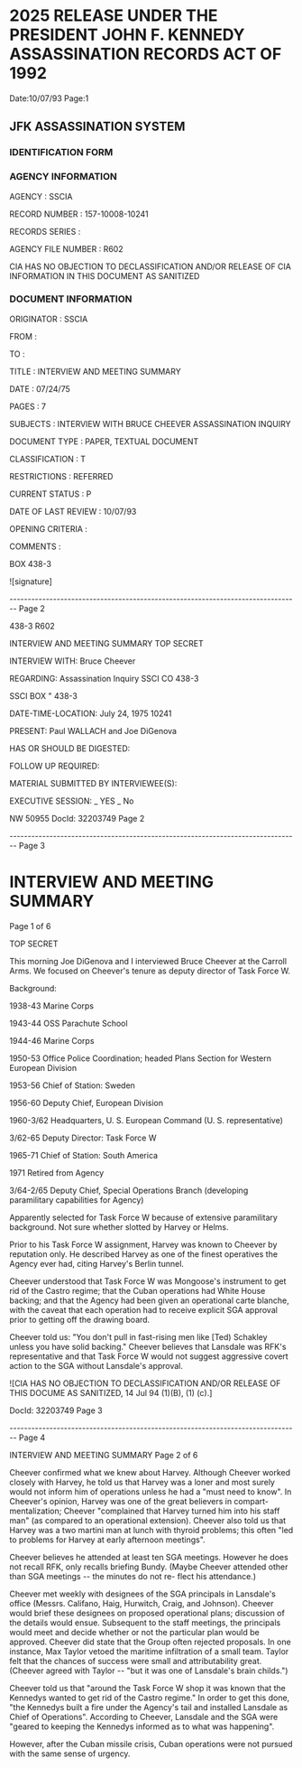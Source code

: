 # 2025 RELEASE UNDER THE PRESIDENT JOHN F. KENNEDY ASSASSINATION RECORDS ACT OF 1992

Date:10/07/93
Page:1

## JFK ASSASSINATION SYSTEM

### IDENTIFICATION FORM

### AGENCY INFORMATION

AGENCY : SSCIA

RECORD NUMBER : 157-10008-10241

RECORDS SERIES :

AGENCY FILE NUMBER : R602

CIA HAS NO OBJECTION TO
DECLASSIFICATION AND/OR
RELEASE OF CIA INFORMATION
IN THIS DOCUMENT AS SANITIZED

### DOCUMENT INFORMATION

ORIGINATOR : SSCIA

FROM :

TO :

TITLE :
INTERVIEW AND MEETING SUMMARY

DATE : 07/24/75

PAGES : 7

SUBJECTS :
INTERVIEW WITH BRUCE CHEEVER
ASSASSINATION INQUIRY

DOCUMENT TYPE : PAPER, TEXTUAL DOCUMENT

CLASSIFICATION : T

RESTRICTIONS : REFERRED

CURRENT STATUS : P

DATE OF LAST REVIEW : 10/07/93

OPENING CRITERIA :

COMMENTS :

BOX 438-3

![signature]


-------------------------------------------------------------------------------- Page 2

438-3 R602

INTERVIEW AND MEETING SUMMARY TOP SECRET

INTERVIEW WITH: Bruce Cheever

REGARDING: Assassination Inquiry SSCI CO 438-3

SSCI BOX " 438-3

DATE-TIME-LOCATION: July 24, 1975 10241

PRESENT: Paul WALLACH and Joe DiGenova

HAS OR SHOULD BE DIGESTED:

FOLLOW UP REQUIRED:

MATERIAL SUBMITTED BY INTERVIEWEE(S):


EXECUTIVE SESSION: _ YES _ No

NW 50955 DocId: 32203749 Page 2


-------------------------------------------------------------------------------- Page 3

# INTERVIEW AND MEETING SUMMARY

Page 1 of 6

TOP SECRET

This morning Joe DiGenova and I interviewed Bruce Cheever at the Carroll Arms. We focused on Cheever's tenure as deputy director of Task Force W.

Background:

1938-43 Marine Corps

1943-44 OSS Parachute School

1944-46 Marine Corps

1950-53 Office Police Coordination; headed Plans Section for Western European Division

1953-56 Chief of Station: Sweden

1956-60 Deputy Chief, European Division

1960-3/62 Headquarters, U. S. European Command (U. S. representative)

3/62-65 Deputy Director: Task Force W

1965-71 Chief of Station: South America

1971 Retired from Agency

3/64-2/65 Deputy Chief, Special Operations Branch (developing paramilitary capabilities for Agency)

Apparently selected for Task Force W because of extensive paramilitary background. Not sure whether slotted by Harvey or Helms.

Prior to his Task Force W assignment, Harvey was known to Cheever by reputation only. He described Harvey as one of the finest operatives the Agency ever had, citing Harvey's Berlin tunnel.

Cheever understood that Task Force W was Mongoose's instrument to get rid of the Castro regime; that the Cuban operations had White House backing; and that the Agency had been given an operational carte blanche, with the caveat that each operation had to receive explicit SGA approval prior to getting off the drawing board.

Cheever told us: "You don't pull in fast-rising men like [Ted) Schakley unless you have solid backing." Cheever believes that Lansdale was RFK's representative and that Task Force W would not suggest aggressive covert action to the SGA without Lansdale's approval.

![CIA HAS NO OBJECTION TO DECLASSIFICATION AND/OR RELEASE OF THIS DOCUME AS SANITIZED, 14 Jul 94 (1)(B), (1) (c).]

DocId: 32203749 Page 3


-------------------------------------------------------------------------------- Page 4

INTERVIEW AND MEETING SUMMARY                                                                   Page 2 of 6

Cheever confirmed what we knew about Harvey.
Although Cheever worked closely with Harvey, he
told us that Harvey was a loner and most surely
would not inform him of operations unless he had
a "must need to know". In Cheever's opinion,
Harvey was one of the great believers in compart-
mentalization; Cheever "complained that Harvey
turned him into his staff man" (as compared to an
operational extension). Cheever also told us that
Harvey was a two martini man at lunch with thyroid
problems; this often "led to problems for Harvey
at early afternoon meetings".

Cheever believes he attended at least ten SGA
meetings. However he does not recall RFK, only
recalls briefing Bundy. (Maybe Cheever attended
other than SGA meetings -- the minutes do not re-
flect his attendance.)

Cheever met weekly with designees of the SGA
principals in Lansdale's office (Messrs. Califano,
Haig, Hurwitch, Craig, and Johnson). Cheever would
brief these designees on proposed operational
plans; discussion of the details would ensue.
Subsequent to the staff meetings, the principals
would meet and decide whether or not the particular
plan would be approved. Cheever did state that the
Group often rejected proposals. In one instance,
Max Taylor vetoed the maritime infiltration of a
small team. Taylor felt that the chances of success
were small and attributability great. (Cheever
agreed with Taylor -- "but it was one of Lansdale's
brain childs.")

Cheever told us that "around the Task Force W
shop it was known that the Kennedys wanted to get
rid of the Castro regime." In order to get this
done, "the Kennedys built a fire under the Agency's
tail and installed Lansdale as Chief of Operations".
According to Cheever, Lansdale and the SGA were
"geared to keeping the Kennedys informed as to what
was happening".

However, after the Cuban missile crisis, Cuban
operations were not pursued with the same sense of
urgency.
